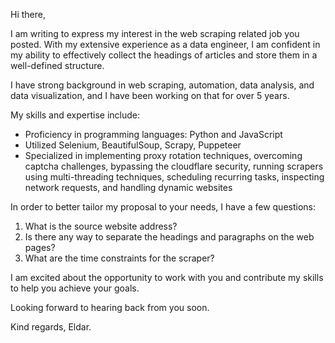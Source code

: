 Hi there,

I am writing to express my interest in the web scraping related job you posted. With my extensive experience as a data engineer, I am confident in my ability to effectively collect the headings of articles and store them in a well-defined structure.

I have strong background in web scraping, automation, data analysis, and data visualization, and I have been working on that for over 5 years.

My skills and expertise include:

- Proficiency in programming languages: Python and JavaScript
- Utilized Selenium, BeautifulSoup, Scrapy, Puppeteer
- Specialized in implementing proxy rotation techniques, overcoming captcha challenges, bypassing the cloudflare security, running scrapers using multi-threading techniques, scheduling recurring tasks, inspecting network requests, and handling dynamic websites

In order to better tailor my proposal to your needs, I have a few questions:

1. What is the source website address?
2. Is there any way to separate the headings and paragraphs on the web pages?
3. What are the time constraints for the scraper?

I am excited about the opportunity to work with you and contribute my skills to help you achieve your goals.

Looking forward to hearing back from you soon.

Kind regards,
Eldar.
